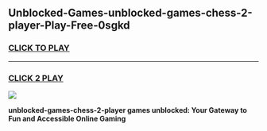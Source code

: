 
## Unblocked-Games-unblocked-games-chess-2-player-Play-Free-0sgkd
<h3>
<a href="https://premium76.site?title=unblocked-games-chess-2-player&ref=23A">CLICK TO PLAY</a></h3>
<hr>

<h3>
<a href="https://premium76.site?title=unblocked-games-chess-2-player&ref=23A">CLICK 2 PLAY</a>
  
</h3>

<a href="https://premium76.site?title=unblocked-games-chess-2-player&ref=23A"><img src="https://clearcache.store/games.png"></a>


**unblocked-games-chess-2-player games unblocked: Your Gateway to Fun and Accessible Online Gaming**
